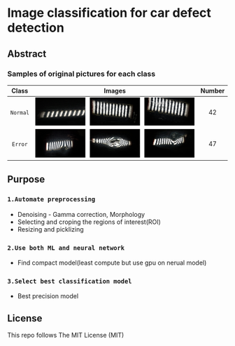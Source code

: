 # Image classification for car defect detection

## Abstract

### Samples of original pictures for each class
|Class|Images|Number|
|:---:|:---:|:---:|
|`Normal`|![Normal Images](/imgs/nor_merged.png)|42|
|`Error`|![Error Images](/imgs/err_merged.png)|47|

## Purpose

### `1.Automate preprocessing`
* Denoising - Gamma correction, Morphology
* Selecting and croping the regions of interest(ROI)
* Resizing and picklizing

### `2.Use both ML and neural network`
* Find compact model(least compute but use gpu on nerual model)

### `3.Select best classification model`
* Best precision model

## License
This repo follows The MIT License (MIT)
